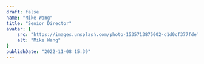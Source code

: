```yaml
---
draft: false
name: "Mike Wang"
title: "Senior Director"
avatar: {
    src: "https://images.unsplash.com/photo-1535713875002-d1d0cf377fde?&fit=crop&w=280",
    alt: "Mike Wang"
}
publishDate: "2022-11-08 15:39"
---
```


